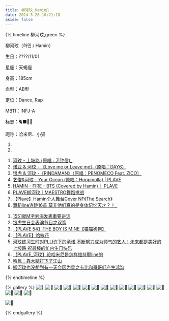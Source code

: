 ```yaml
---
title: 柳河玟_Hamin🖤
date: 2024-5-26 10:21:18
aside: false
---
```


{% timeline 柳河玟,green %}

<!-- timeline 个人资料 -->

柳河玟（하민 / Hamin）

生日：????/11/01

星座：天蝎座

身高：185cm

血型：AB型

定位：Dance, Rap

MBTI：INFJ-A

标志：🐈‍⬛🖤🥋

昵称：哈米尼、小猫

<!-- endtimeline -->

<!-- timeline TMI -->

1. 
2. 

<!-- endtimeline -->

<!-- timeline 翻唱翻跳Cover -->

1. [河玟 - 上坡路 (原唱 : 尹钟信)_](https://www.bilibili.com/video/BV1vy4y1w7HS/?spm_id_from=333.999.0.0&vd_source=683accdf4a366c372d15625bf59c99d7)
2. [诺亚 & 河玟 - 《Love me or Leave me》（原唱：DAY6）](https://www.bilibili.com/video/BV1oc411m7gz/?spm_id_from=333.999.0.0&vd_source=683accdf4a366c372d15625bf59c99d7)
3. [ 银虎 & 河玟 -《RINDAMAN》（原唱：PENOMECO Feat. ZICO）](https://www.bilibili.com/video/BV1R1421S7mR/?spm_id_from=333.999.0.0&vd_source=683accdf4a366c372d15625bf59c99d7)
4. [艺俊&河玟 - Your Ocean (原唱：Hoppipolla) | PLAVE](https://www.bilibili.com/video/BV1iQ4y147xe/?spm_id_from=333.999.0.0&vd_source=683accdf4a366c372d15625bf59c99d7)
5. [HAMIN - FIRE - BTS (Covered by Hamin)｜ PLAVE](https://www.bilibili.com/video/BV1xY4y1D76a/?spm_id_from=333.999.0.0&vd_source=683accdf4a366c372d15625bf59c99d7)
5. [PLAVE柳河玟｜MAESTRO舞蹈挑战](https://www.bilibili.com/video/BV1VE421L7VK/?spm_id_from=333.999.0.0&vd_source=683accdf4a366c372d15625bf59c99d7)
5. [【Plave】Hamin个人舞台Cover NF《The Search》](https://www.bilibili.com/video/BV1iu4m1F7MS/?spm_id_from=333.999.0.0&vd_source=683accdf4a366c372d15625bf59c99d7)
5. [舞蹈line连跳16首 莫非他们真的是身体记忆天才？！_](https://www.bilibili.com/video/BV1xc411q7vy/?spm_id_from=333.999.0.0&vd_source=683accdf4a366c372d15625bf59c99d7)

<!-- endtimeline -->

<!-- timeline 常看常新的切片 -->

1. [1551就M字刘海发表重要讲话](https://www.bilibili.com/video/BV1Bz421U7bq/?spm_id_from=333.999.0.0&vd_source=683accdf4a366c372d15625bf59c99d7)
2. [银虎生日会表演节目之双簧](https://www.bilibili.com/video/BV1NM4m1r7pX/?spm_id_from=333.999.0.0&vd_source=683accdf4a366c372d15625bf59c99d7)
2. [【PLAVE 54】THE BOY IS MINE【猫猫狗狗】](https://www.bilibili.com/video/BV1Lp421S7o5/?spm_id_from=333.999.0.0&vd_source=683accdf4a366c372d15625bf59c99d7)
2. [【PLAVE】哈敏花](https://www.bilibili.com/video/BV1nM411Q7Tj/?spm_id_from=333.999.0.0&vd_source=683accdf4a366c372d15625bf59c99d7)
2. [河玟练习生时对PLLI许下的承诺 不断努力成为帅气的艺人！未来都是美好的上坡路 祝最棒的忙内生日快乐](https://www.bilibili.com/video/BV1Zu4y1E7sx/?spm_id_from=333.999.0.0&vd_source=683accdf4a366c372d15625bf59c99d7)
2. [【PLAVE_河玟】论哈米尼是怎样维持耶line的](https://www.bilibili.com/video/BV1rh4y1z7aU/?spm_id_from=333.999.0.0&vd_source=683accdf4a366c372d15625bf59c99d7)
2. [哈民：靠大腿打下了江山](https://www.bilibili.com/video/BV1DF411m7PP/?spm_id_from=333.999.0.0&vd_source=683accdf4a366c372d15625bf59c99d7)
2. [柳河玟也没想到有一天会因为星之卡比和哥哥们产生鸿沟](https://www.bilibili.com/video/BV1X8411B7Ba/?spm_id_from=333.999.0.0&vd_source=683accdf4a366c372d15625bf59c99d7)

<!-- endtimeline -->

{% endtimeline %}



{% gallery %}
![🖤](https://img2.imgtp.com/2024/05/27/3eUNzezP.jpg)
![🖤](https://img2.imgtp.com/2024/05/27/IR1DBrJS.jpg)
![🖤](https://img2.imgtp.com/2024/05/27/HtkUyqgs.jpg)
![🖤](https://img2.imgtp.com/2024/05/27/J7wtTY5Z.jpg)
![🖤](https://img2.imgtp.com/2024/05/27/Lc4Gyxts.jpg)
![🖤](https://img2.imgtp.com/2024/05/27/oreZ5e5V.jpg)
![🖤](https://img2.imgtp.com/2024/05/27/tfihOOJf.jpg)
![🖤](https://img2.imgtp.com/2024/05/27/fBfqWvTC.jpg)
![🖤](https://img2.imgtp.com/2024/05/27/itBk8kni.jpg)
![🖤](https://img2.imgtp.com/2024/05/27/e6Ej5zxJ.jpg)
![🖤](https://img2.imgtp.com/2024/05/27/dW5LMIEB.jpg)
![🖤](https://img2.imgtp.com/2024/05/27/VsuMqq8u.jpg)
![🖤](https://img2.imgtp.com/2024/05/27/QlnI2ro4.jpg)
![🖤](https://img2.imgtp.com/2024/05/27/Q6BpRARR.jpg)
![🖤](https://img2.imgtp.com/2024/05/27/EEAlOw8t.jpg)
![🖤](https://img2.imgtp.com/2024/05/27/Au7jhvb0.jpg)
![🖤](https://img.picui.cn/free/2024/06/01/665b13407728c.jpg)

![🖤](https://img.picui.cn/free/2024/06/18/667129abeb514.jpg)





{% endgallery %}
